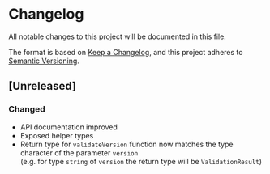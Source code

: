 # Changelog

All notable changes to this project will be documented in this file.

The format is based on [Keep a Changelog](https://keepachangelog.com/en/1.1.0/),
and this project adheres to [Semantic Versioning](https://semver.org/spec/v2.0.0.html).

## [Unreleased]

### Changed

- API documentation improved
- Exposed helper types
- Return type for `validateVersion` function now matches the type character of the parameter `version`  
  (e.g. for type `string` of `version` the return type will be `ValidationResult`)
